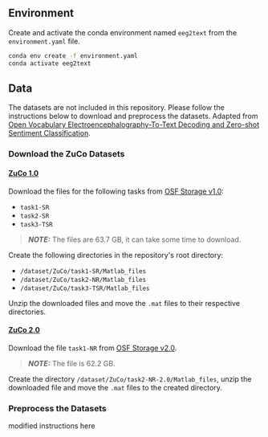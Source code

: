 ## Environment

Create and activate the conda environment named `eeg2text` from the `environment.yaml` file.
```sh
conda env create -f environment.yaml
conda activate eeg2text
```

## Data

The datasets are not included in this repository. Please follow the instructions below to download and preprocess the datasets. Adapted from [Open Vocabulary Electroencephalography-To-Text Decoding and Zero-shot Sentiment Classification](https://github.com/MikeWangWZHL/EEG-To-Text).

### Download the ZuCo Datasets

#### [ZuCo 1.0](https://osf.io/q3zws/)
Download the files for the following tasks from [OSF Storage v1.0](https://osf.io/q3zws/files/osfstorage):
- `task1-SR`
- `task2-SR`
- `task3-TSR`

> **_NOTE:_** The files are 63.7 GB, it can take some time to download.

Create the following directories in the repository's root directory:
- `/dataset/ZuCo/task1-SR/Matlab_files`
- `/dataset/ZuCo/task2-NR/Matlab_files`
- `/dataset/ZuCo/task3-TSR/Matlab_files`

Unzip the downloaded files and move the `.mat` files to their respective directories.

#### [ZuCo 2.0](https://osf.io/2urht/)
Download the file `task1-NR` from [OSF Storage v2.0](https://osf.io/2urht/files/).
> **_NOTE:_** The file is 62.2 GB.

Create the directory `/dataset/ZuCo/task2-NR-2.0/Matlab_files`, unzip the downloaded file and move the `.mat` files to the created directory.

### Preprocess the Datasets
modified instructions here
